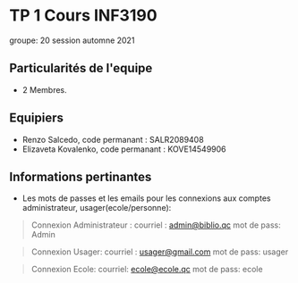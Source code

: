 # TP 1 Cours INF3190
groupe: 20
session automne 2021

## Particularités de l'equipe
- 2 Membres.

## Equipiers
- Renzo Salcedo, code permanant : SALR2089408
- Elizaveta Kovalenko, code permanant : KOVE14549906

## Informations pertinantes 
- Les mots de passes et les emails pour les connexions aux comptes administrateur, usager(ecole/personne):

> Connexion Administrateur : 
courriel : admin@biblio.qc 
mot de pass: Admin 

> Connexion Usager: 
courriel : usager@gmail.com 
mot de pass: usager 

> Connexion Ecole: 
courriel: ecole@ecole.qc
mot de pass: ecole 